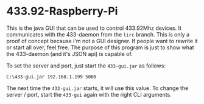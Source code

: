 433.92-Raspberry-Pi
===================

This is the java GUI that can be used to control 433.92Mhz devices. It communicates with the 433-daemon from the `lirc` branch.
This is only a proof of concept because i'm not a GUI designer. If people want to rewrite it or start all over, feel free. 
The purpose of this program is just to show what the 433-daemon (and it's JSON api) is capable of.

To set the server and port, just start the `433-gui.jar` as follows:
```
C:\433-gui.jar 192.168.1.199 5000
```
The next time the `433-gui.jar` starts, it will use this value. To change the server / port, start the `433-gui` again with the right CLI arguments.
